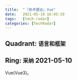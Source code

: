 ```yaml
---
title:  "『技术雷达』Vue"
date:   2021-05-10 16:45:19
tags:   [tech-radar]
categories: [TechRadar]
---
```


## Quadrant: `语言和框架`

## Ring: `采纳` 2021-05-10

Vue(Vue3)。 
